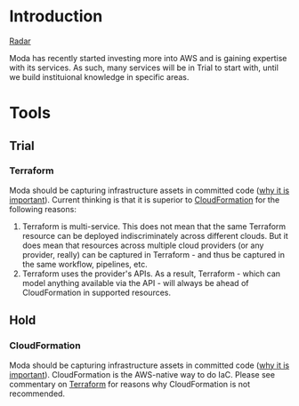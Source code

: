 # Introduction
[Radar](https://radar.thoughtworks.com/?sheetId=https%3A%2F%2Fraw.githubusercontent.com%2FModaOperandi%2Fagora%2Fmaster%2Fcsv%2FAWS.csv)

Moda has recently started investing more into AWS and is gaining expertise with its services. As such, many services will be in Trial to start with, until we build instituional knowledge in specific areas.

# Tools

## Trial

### Terraform
Moda should be capturing infrastructure assets in committed code ([why it is important](https://www.hashicorp.com/resources/what-is-infrastructure-as-code)). Current thinking is that it is superior to [CloudFormation](#cloudformation) for the following reasons:

  1. Terraform is multi-service. This does not mean that the same Terraform resource can be deployed indiscriminately across different clouds. But it does mean that resources across multiple cloud providers (or any provider, really) can be captured in Terraform - and thus be captured in the same workflow, pipelines, etc.
  2. Terraform uses the provider's APIs. As a result, Terraform - which can model anything available via the API - will always be ahead of CloudFormation in supported resources.
  

## Hold

### CloudFormation
Moda should be capturing infrastructure assets in committed code ([why it is important](https://www.hashicorp.com/resources/what-is-infrastructure-as-code)). CloudFormation is the AWS-native way to do IaC. Please see commentary on [Terraform](#terraform) for reasons why CloudFormation is not recommended.
